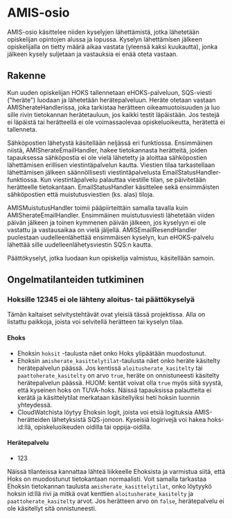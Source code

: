 # AMIS-osio

AMIS-osio käsittelee niiden kyselyjen lähettämistä, jotka lähetetään opiskelijan
opintojen alussa ja lopussa. Kyselyn lähettämisen jälkeen opiskelijalla on
tietty määrä aikaa vastata (yleensä kaksi kuukautta), jonka jälkeen kysely
suljetaan ja vastauksia ei enää oteta vastaan.

## Rakenne

Kun uuden opiskelijan HOKS tallennetaan eHOKS-palveluun, SQS-viesti ("heräte")
luodaan ja lähetetään herätepalveluun. Heräte otetaan vastaan
AMISherateHandlerissa, joka tarkistaa herätteen oikeamuotoisuuden ja luo sille
rivin tietokannan herätetauluun, jos kaikki testit läpäistään. Jos testejä ei
läpäistä tai herätteellä ei ole voimassaolevaa opiskeluoikeutta, herätettä ei
tallenneta.

Sähköpostien lähetystä käsitellään neljässä eri funktiossa. Ensimmäinen niistä,
AMISherateEmailHandler, hakee tietokannasta herätteitä, joiden tapauksessa
sähköpostia ei ole vielä lähetetty ja aloittaa sähköpostien lähettämisen erillisen
viestintäpalvelun kautta. Viestien tilaa tarkastellaan lähettämisen jälkeen 
säännöllisesti viestintäpalvelusta EmailStatusHandler-funktiossa. Kun 
viestintäpalvelu palauttaa viestille tilan, se päivitetään herätteelle tietokantaan. 
EmailStatusHandler käsittelee sekä ensimmäisten sähköpostien että muistutusviestien 
(ks. alas) tiloja.

AMISMuistutusHandler toimii pääpiirteittäin samalla tavalla kuin AMISherateEmailHandler.
Ensimmäinen muistutusviesti lähetetään viiden päivän jälkeen ja toinen kymmenen
päivän jälkeen, jos kyselyyn ei ole vastattu ja vastausaikaa on vielä jäljellä.
AMISEmailResendHandler puolestaan uudelleenlähettää ensimmäisen kyselyn, 
kun eHOKS-palvelu lähettää sille uudelleenlähetysviestin SQS:n kautta.

Päättökyselyt, jotka luodaan kun opiskelija valmistuu, käsitellään samoin.

## Ongelmatilanteiden tutkiminen

### Hoksille 12345 ei ole lähteny aloitus- tai päättökyselyä

Tämän kaltaiset selvitystehtävät ovat yleisiä tässä projektissa. Alla on 
listattu paikkoja, joista voi selvitellä herätteen tai kyselyn tilaa.

#### Ehoks

- Ehoksin ``hoksit`` -taulusta näet onko Hoks ylipäätään muodostunut.
- Ehoksin ``amisherate_kasittelytilat``-taulusta näet onko heräte 
  käsitelty herätepalvelun päässä. Jos kentissä ``aloitusherate_kasitelty`` tai 
  ``paattoherate_kasitelty`` on arvo ``true``, heräte on onnistuneesti 
  käsitelty herätepalvelun päässä. HUOM: kentät voivat olla ``true`` myös 
  siitä syystä, että kyseinen hoks on TUVA-hoks. Näissä tapauksissa 
  palautteita ei kerätä ja käsittelytilat merkataan käsitellyiksi heti 
  hoksin luonnin yhteydessä.
- CloudWatchista löytyy Ehoksin logit, joista voi etsiä logituksia 
  AMIS-herätteiden lähetyksistä SQS-jonoon. Kyseisiä logirivejä voi hakea 
  hoks-id:llä, opiskeluoikeuden oidilla tai oppija-oidilla.

#### Herätepalvelu

- 123

Näissä tilanteissa kannattaa lähteä liikkeelle Ehoksista ja varmistua siitä, 
että Hoks on muodostunut tietokantaan normaalisti. Voit samalla tarkastaa 
Ehoksin tietokannan taulusta ``amisherate_kasittelytilat``, onko löytyykö 
hoksin id:llä rivi ja mitkä ovat kenttien ``aloitusherate_kasitelty`` ja 
``paattoherate_kasitelty`` arvot. Jos herätteen arvo on ``false``, 
herätepalvelu ei ole käsitellyt sitä onnistuneesti.